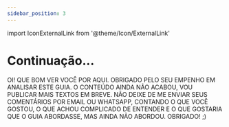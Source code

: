 ```yaml
---
sidebar_position: 3
---
```

import IconExternalLink from '@theme/Icon/ExternalLink'

# Continuação...

OI! QUE BOM VER VOCÊ POR AQUI. OBRIGADO PELO SEU EMPENHO EM ANALISAR ESTE GUIA. O CONTEÚDO AINDA NÃO ACABOU, VOU PUBLICAR MAIS TEXTOS EM BREVE. NÃO DEIXE DE ME ENVIAR SEUS COMENTÁRIOS POR EMAIL OU WHATSAPP, CONTANDO O QUE VOCÊ GOSTOU, O QUE ACHOU COMPLICADO DE ENTENDER E O QUE GOSTARIA QUE O GUIA ABORDASSE, MAS AINDA NÃO ABORDOU. OBRIGADO!  ;)